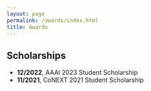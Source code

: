 ```yaml
---
layout: page
permalink: /awards/index.html
title: Awards
---
```


## Scholarships

- **12/2022**, AAAI 2023 Student Scholarship
- **11/2021**, CoNEXT 2021 Student Scholarship
